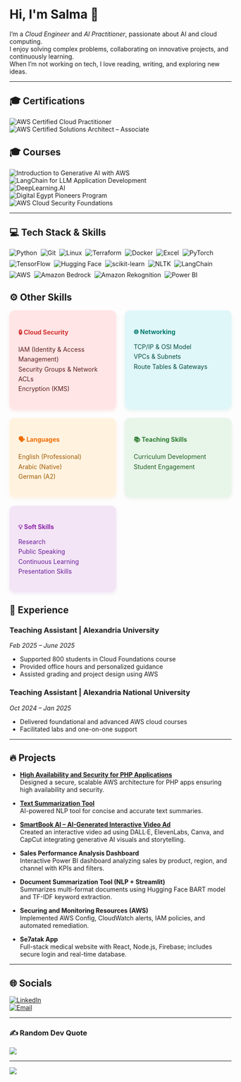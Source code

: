 # Hi, I'm Salma 👋  
I’m a *Cloud Engineer* and *AI Practitioner*, passionate about AI and cloud computing.  
I enjoy solving complex problems, collaborating on innovative projects, and continuously learning.  
When I’m not working on tech, I love reading, writing, and exploring new ideas.

---

## 🎓 Certifications

![AWS Certified Cloud Practitioner](https://img.shields.io/badge/AWS%20Cloud%20Practitioner-%23FF9900?style=for-the-badge&logo=amazon-aws&logoColor=white)  
![AWS Certified Solutions Architect – Associate](https://img.shields.io/badge/AWS%20Solutions%20Architect%20--%20Associate-%23FF9900?style=for-the-badge&logo=amazon-aws&logoColor=white) 

## 🎓 Courses
![Introduction to Generative AI with AWS](https://img.shields.io/badge/Generative%20AI%20with%20AWS-%23007ACC?style=for-the-badge&logo=udacity&logoColor=blue)  
![LangChain for LLM Application Development](https://img.shields.io/badge/LangChain-0098D3?style=for-the-badge&logo=python&logoColor=green)  
![DeepLearning.AI](https://img.shields.io/badge/DeepLearning.AI-%230072C6?style=for-the-badge&logo=deeplearning-ai&logoColor=white)  
![Digital Egypt Pioneers Program](https://img.shields.io/badge/Digital%20Egypt%20Pioneers-%2300A859?style=for-the-badge&logo=government&logoColor=white)  
![AWS Cloud Security Foundations](https://img.shields.io/badge/AWS%20Cloud%20Security-%23FF9900?style=for-the-badge&logo=amazon-aws&logoColor=white)  

---

## 💻 Tech Stack & Skills


<div style="display: flex; flex-wrap: wrap; gap: 8px; max-width: 600px;">

<img src="https://img.shields.io/badge/python-3670A0?style=for-the-badge&logo=python&logoColor=ffdd54" alt="Python" />
<img src="https://img.shields.io/badge/git-%23F05033.svg?style=for-the-badge&logo=git&logoColor=white" alt="Git" />
<img src="https://img.shields.io/badge/Linux-FCC624?style=for-the-badge&logo=linux&logoColor=black" alt="Linux" />
<img src="https://img.shields.io/badge/Terraform-623CE4?style=for-the-badge&logo=terraform&logoColor=white" alt="Terraform" />
<img src="https://img.shields.io/badge/Docker-%230db7ed.svg?style=for-the-badge&logo=docker&logoColor=white" alt="Docker" />
<img src="https://img.shields.io/badge/Excel-217346?style=for-the-badge&logo=microsoft-excel&logoColor=white" alt="Excel" />
<img src="https://img.shields.io/badge/PyTorch-%23EE4C2C.svg?style=for-the-badge&logo=PyTorch&logoColor=white" alt="PyTorch" />
<img src="https://img.shields.io/badge/TensorFlow-%23FF6F00.svg?style=for-the-badge&logo=TensorFlow&logoColor=white" alt="TensorFlow" />
<img src="https://img.shields.io/badge/HuggingFace-%23FFBF00.svg?style=for-the-badge&logo=huggingface&logoColor=black" alt="Hugging Face" />
<img src="https://img.shields.io/badge/scikit--learn-%23F7931E.svg?style=for-the-badge&logo=scikit-learn&logoColor=white" alt="scikit-learn" />
<img src="https://img.shields.io/badge/NLTK-0098D3?style=for-the-badge&logo=python&logoColor=white" alt="NLTK" />
<img src="https://img.shields.io/badge/LangChain-0098D3?style=for-the-badge&logo=python&logoColor=green" alt="LangChain" />
<img src="https://img.shields.io/badge/AWS-%23FF9900.svg?style=for-the-badge&logo=amazon-aws&logoColor=white" alt="AWS" />
<img src="https://img.shields.io/badge/Amazon%20Bedrock-0098D3?style=for-the-badge&logo=amazon-aws&logoColor=white" alt="Amazon Bedrock" />
<img src="https://img.shields.io/badge/Amazon%20Rekognition-F57C00?style=for-the-badge&logo=amazon-aws&logoColor=white" alt="Amazon Rekognition" />
<img src="https://img.shields.io/badge/Power%20BI-F2C811?style=for-the-badge&logo=microsoft-power-bi&logoColor=black" alt="Power BI" />

</div>


## ⚙️ Other Skills

<div style="display: grid; grid-template-columns: repeat(auto-fit, minmax(220px, 1fr)); gap: 20px; max-width: 1100px; margin-top: 10px;">

  <div style="background: #FFE5E5; border-radius: 12px; padding: 20px; box-shadow: 0 4px 8px rgba(255, 0, 0, 0.1);">
    <h4 style="color: #D32F2F; margin-bottom: 12px;">🔒 Cloud Security</h4>
    <ul style="list-style:none; padding-left:0; color: #5D1E1E; line-height: 1.6;">
      <li>IAM (Identity & Access Management)</li>
      <li>Security Groups & Network ACLs</li>
      <li>Encryption (KMS)</li>
    </ul>
  </div>

  <div style="background: #E0F7FA; border-radius: 12px; padding: 20px; box-shadow: 0 4px 8px rgba(0, 150, 136, 0.1);">
    <h4 style="color: #00796B; margin-bottom: 12px;">🌐 Networking</h4>
    <ul style="list-style:none; padding-left:0; color: #004D40; line-height: 1.6;">
      <li>TCP/IP & OSI Model</li>
      <li>VPCs & Subnets</li>
      <li>Route Tables & Gateways</li>
    </ul>
  </div>

  <div style="background: #FFF3E0; border-radius: 12px; padding: 20px; box-shadow: 0 4px 8px rgba(255, 140, 0, 0.1);">
    <h4 style="color: #EF6C00; margin-bottom: 12px;">🗣️ Languages</h4>
    <ul style="list-style:none; padding-left:0; color: #A15A00; line-height: 1.6;">
      <li>English (Professional)</li>
      <li>Arabic (Native)</li>
      <li>German (A2)</li>
    </ul>
  </div>

  <div style="background: #E8F5E9; border-radius: 12px; padding: 20px; box-shadow: 0 4px 8px rgba(46, 125, 50, 0.1);">
    <h4 style="color: #2E7D32; margin-bottom: 12px;">📚 Teaching Skills</h4>
    <ul style="list-style:none; padding-left:0; color: #1B5E20; line-height: 1.6;">
      <li>Curriculum Development</li>
      <li>Student Engagement</li>
    </ul>
  </div>

  <div style="background: #F3E5F5; border-radius: 12px; padding: 20px; box-shadow: 0 4px 8px rgba(123, 31, 162, 0.1);">
    <h4 style="color: #8E24AA; margin-bottom: 12px;">💡 Soft Skills</h4>
    <ul style="list-style:none; padding-left:0; color: #6A1B9A; line-height: 1.6;">
      <li>Research</li>
      <li>Public Speaking</li>
      <li>Continuous Learning</li>
      <li>Presentation Skills</li>
    </ul>
  </div>

</div>









## 💼 Experience

 

### Teaching Assistant | Alexandria University  
*Feb 2025 – June 2025*  
- Supported 800 students in Cloud Foundations course  
- Provided office hours and personalized guidance  
- Assisted grading and project design using AWS  

### Teaching Assistant | Alexandria National University  
*Oct 2024 – Jan 2025*  
- Delivered foundational and advanced AWS cloud courses  
- Facilitated labs and one-on-one support  

---

## 🔥 Projects

- **[High Availability and Security for PHP Applications](https://github.com/Salma22C/awsprojects/tree/main/High%20Availability%20and%20Security%20for%20PHP%20Applications%20)**  
  Designed a secure, scalable AWS architecture for PHP apps ensuring high availability and security.

- **[Text Summarization Tool](https://github.com/Salma22C/AIprojects/blob/main/Text%20Summarization%20Tool/%20textsumm.py)**  
  AI-powered NLP tool for concise and accurate text summaries.

- **[SmartBook AI – AI-Generated Interactive Video Ad](https://drive.google.com/file/d/1hVCBrN2lwGb4EfjzW1cQUwJD9IRsgr1w/view?usp=sharing)**  
  Created an interactive video ad using DALL·E, ElevenLabs, Canva, and CapCut integrating generative AI visuals and storytelling.

- **Sales Performance Analysis Dashboard**  
  Interactive Power BI dashboard analyzing sales by product, region, and channel with KPIs and filters.

- **Document Summarization Tool (NLP + Streamlit)**  
  Summarizes multi-format documents using Hugging Face BART model and TF-IDF keyword extraction.

- **Securing and Monitoring Resources (AWS)**  
  Implemented AWS Config, CloudWatch alerts, IAM policies, and automated remediation.

- **Se7atak App**  
  Full-stack medical website with React, Node.js, Firebase; includes secure login and real-time database.

---

## 🌐 Socials

[![LinkedIn](https://img.shields.io/badge/LinkedIn-%230077B5.svg?logo=linkedin&logoColor=white)](https://linkedin.com/in/salma-mohamed-kassem)  
[![Email](https://img.shields.io/badge/Email-D14836?logo=gmail&logoColor=white)](mailto:salmakassem6@gmail.com)  

---

### ✍ Random Dev Quote  
![](https://quotes-github-readme.vercel.app/api?type=horizontal&theme=radical)

---

[![](https://visitcount.itsvg.in/api?id=SalmaMohamed22&icon=0&color=0)](https://visitcount.itsvg.in)
